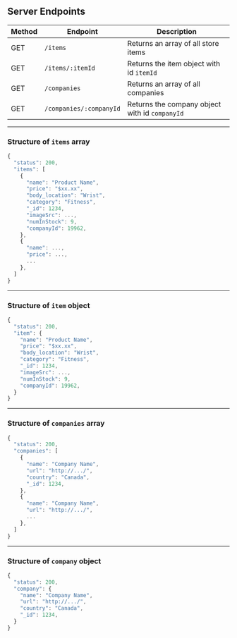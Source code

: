 ## Server Endpoints

| Method | Endpoint                | Description                                    |
| ------ | ----------------------- | ---------------------------------------------- |
| GET    | `/items`                | Returns an array of all store items            |
| GET    | `/items/:itemId`        | Returns the item object with id `itemId`       |
| GET    | `/companies`            | Returns an array of all companies              |
| GET    | `/companies/:companyId` | Returns the company object with id `companyId` |

---

### Structure of `items` array

```javascript
{
  "status": 200,
  "items": [
    {
      "name": "Product Name",
      "price": "$xx.xx",
      "body_location": "Wrist",
      "category": "Fitness",
      "_id": 1234,
      "imageSrc": ...,
      "numInStock": 9,
      "companyId": 19962,
    },
    {
      "name": ...,
      "price": ...,
      ...
    },
  ]
}
```

---

### Structure of `item` object

```javascript
{
  "status": 200,
  "item": {
    "name": "Product Name",
    "price": "$xx.xx",
    "body_location": "Wrist",
    "category": "Fitness",
    "_id": 1234,
    "imageSrc": ...,
    "numInStock": 9,
    "companyId": 19962,
  }
}
```

---

### Structure of `companies` array

```javascript
{
  "status": 200,
  "companies": [
    {
      "name": "Company Name",
      "url": "http://.../",
      "country": "Canada",
      "_id": 1234,
    },
    {
      "name": "Company Name",
      "url": "http://.../",
      ...
    },
  ]
}
```

---

### Structure of `company` object

```javascript
{
  "status": 200,
  "company": {
    "name": "Company Name",
    "url": "http://.../",
    "country": "Canada",
    "_id": 1234,
  }
}
```
